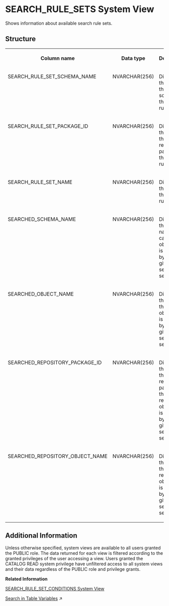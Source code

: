 <!-- loio20ceb95e75191014b0b5d975d08c1805 -->

# SEARCH\_RULE\_SETS System View

Shows information about available search rule sets.



## Structure


<table>
<tr>
<th valign="top">

Column name

</th>
<th valign="top">

Data type

</th>
<th valign="top">

Description

</th>
</tr>
<tr>
<td valign="top">

SEARCH\_RULE\_SET\_SCHEMA\_NAME

</td>
<td valign="top">

NVARCHAR\(256\)

</td>
<td valign="top">

Displays the name of the runtime schema of the search rule set.

</td>
</tr>
<tr>
<td valign="top">

SEARCH\_RULE\_SET\_PACKAGE\_ID

</td>
<td valign="top">

NVARCHAR\(256\)

</td>
<td valign="top">

Displays the name of the repository package of the search rule set.

</td>
</tr>
<tr>
<td valign="top">

SEARCH\_RULE\_SET\_NAME

</td>
<td valign="top">

NVARCHAR\(256\)

</td>
<td valign="top">

Displays the name of the search rule set.

</td>
</tr>
<tr>
<td valign="top">

SEARCHED\_SCHEMA\_NAME

</td>
<td valign="top">

NVARCHAR\(256\)

</td>
<td valign="top">

Displays the schema name of the catalog object that is searched by the given search rule set.

</td>
</tr>
<tr>
<td valign="top">

SEARCHED\_OBJECT\_NAME

</td>
<td valign="top">

NVARCHAR\(256\)

</td>
<td valign="top">

Displays the name of the catalog object that is searched by the given search rule set.

</td>
</tr>
<tr>
<td valign="top">

SEARCHED\_REPOSITORY\_PACKAGE\_ID

</td>
<td valign="top">

NVARCHAR\(256\)

</td>
<td valign="top">

Displays the ID of the repository package of the repository object that is searched by the given search rule set.

</td>
</tr>
<tr>
<td valign="top">

SEARCHED\_REPOSITORY\_OBJECT\_NAME

</td>
<td valign="top">

NVARCHAR\(256\)

</td>
<td valign="top">

Displays the name of the repository object that is searched by the given search rule set.

</td>
</tr>
</table>



<a name="loio20ceb95e75191014b0b5d975d08c1805__section_whl_grz_2zb"/>

## Additional Information

Unless otherwise specified, system views are available to all users granted the PUBLIC role. The data returned for each view is filtered according to the granted privileges of the user accessing a view. Users granted the CATALOG READ system privilege have unfiltered access to all system views and their data regardless of the PUBLIC role and privilege grants.

**Related Information**  


[SEARCH\_RULE\_SET\_CONDITIONS System View](search-rule-set-conditions-system-view-20ce05a.md "Shows conditions to available search rule sets.")

[Search in Table Variables](https://help.sap.com/viewer/d1cb63c8dd8e4c35a0f18aef632687f0/2023_4_QRC/en-US/1eb7673ed88b4aa9b2cb43959bbbbde0.html "This feature offers an efficient way to search by key value pairs in table variables.") :arrow_upper_right:

